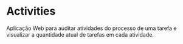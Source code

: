 # Activities
Aplicação Web para auditar atividades do processo de uma tarefa e visualizar a quantidade atual de tarefas em cada atividade.

